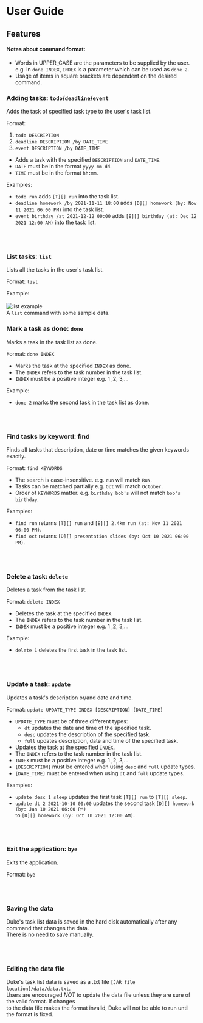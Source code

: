 # User Guide

## Features 

#### Notes about command format:
* Words in UPPER_CASE are the parameters to be supplied by the user.  
e.g. in `done INDEX`, `INDEX` is a parameter which can be used as `done 2`.
* Usage of items in square brackets are dependent on the desired command.  

### Adding tasks: `todo`/`deadline`/`event`

Adds the task of specified task type to the user's task list.

Format:
1. `todo DESCRIPTION`
2. `deadline DESCRIPTION /by DATE_TIME`
3. `event DESCRIPTION /by DATE_TIME`

* Adds a task with the specified `DESCRIPTION` and `DATE_TIME`.
* `DATE` must be in the format `yyyy-mm-dd`.
* `TIME` must be in the format `hh:mm`.

Examples:
* `todo run` adds `[T][] run` into the task list.
* `deadline homework /by 2021-11-11 18:00` adds `[D][] homework (by: Nov 11 2021 06:00 PM)` into the task list.
* `event birthday /at 2021-12-12 00:00` adds `[E][] birthday (at: Dec 12 2021 12:00 AM)` into the task list.  

&nbsp;  
&nbsp;  

### List tasks: `list`

Lists all the tasks in the user's task list.

Format: `list`

Example:  
&nbsp;  
![list example](https://moley456.github.io/ip/docs/list.png)  
A `list` command with some sample data.


### Mark a task as done: `done`

Marks a task in the task list as done.

Format: `done INDEX`
* Marks the task at the specified `INDEX` as done.
* The `INDEX` refers to the task number in the task list.
* `INDEX` must be a positive integer e.g. 1 ,2, 3,...

Example:
* `done 2` marks the second task in the task list as done.

&nbsp;  
&nbsp;  

### Find tasks by keyword: find

Finds all tasks that description, date or time matches the given keywords exactly.

Format: `find KEYWORDS`

* The search is case-insensitive. e.g. `run` will match `RuN`.
* Tasks can be matched partially e.g. `Oct` will match `October`.
* Order of `KEYWORDS` matter. e.g. `birthday bob's` will not match `bob's birthday`.

Examples:

* `find run` returns `[T][] run` and `[E][] 2.4km run (at: Nov 11 2021 06:00 PM)`.
* `find oct` returns `[D][] presentation slides (by: Oct 10 2021 06:00 PM)`.

&nbsp;  
&nbsp;  

### Delete a task: `delete`

Deletes a task from the task list.

Format: `delete INDEX`

* Deletes the task at the specified `INDEX`.
* The `INDEX` refers to the task number in the task list.
* `INDEX` must be a positive integer e.g. 1 ,2, 3,...

Example:
* `delete 1` deletes the first task in the task list.

&nbsp;  
&nbsp;  

### Update a task: `update`

Updates a task's description or/and date and time.

Format: `update UPDATE_TYPE INDEX [DESCRIPTION] [DATE_TIME]`

* `UPDATE_TYPE` must be of three different types:
  * `dt` updates the date and time of the specified task.
  * `desc` updates the description of the specified task.
  * `full` updates description, date and time of the specified task.
* Updates the task at the specified `INDEX`.
* The `INDEX` refers to the task number in the task list.
* `INDEX` must be a positive integer e.g. 1 ,2, 3,... 
* `[DESCRIPTION]` must be entered when using `desc` and `full` update types.
* `[DATE_TIME]` must be entered when using `dt` and `full` update types.

Examples:
* `update desc 1 sleep` updates the first task `[T][] run` to `[T][] sleep`.
* `update dt 2 2021-10-10 00:00` updates the second task `[D][] homework (by: Jan 10 2021 06:00 PM)`  
to `[D][] homework (by: Oct 10 2021 12:00 AM)`.

&nbsp;  
&nbsp;  

### Exit the application: `bye`

Exits the application.

Format: `bye`

&nbsp;  
&nbsp;  

### Saving the data

Duke's task list data is saved in the hard disk automatically after any command that changes the data.  
There is no need to save manually.

&nbsp;  
&nbsp;  

### Editing the data file

Duke's task list data is saved as a .txt file `[JAR file location]/data/data.txt`.  
Users are encouraged *NOT* to update the data file unless they are sure of the valid format. If changes  
to the data file makes the format invalid, Duke will not be able to run until the format is fixed.
